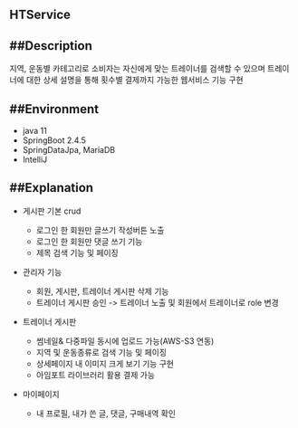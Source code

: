 ## HTService

##Description
---
지역, 운동별 카테고리로 소비자는 자신에게 맞는 트레이너를 검색할 수 있으며
트레이너에 대한 상세 설명을 통해 횟수별 결제까지 가능한 웹서비스 기능 구현

##Environment
---
- java 11
- SpringBoot 2.4.5
- SpringDataJpa, MariaDB
- IntelliJ

##Explanation
---
- 게시판 기본 crud
  - 로그인 한 회원만 글쓰기 작성버튼 노출
  - 로그인 한 회원만 댓글 쓰기 기능 
  - 제목 검색 기능 및 페이징
 
- 관리자 기능
  - 회원, 게시판, 트레이너 게시판 삭제 기능
  - 트레이너 게시판 승인 -> 트레이너 노출 및 회원에서 트레이너로 role 변경
  
- 트레이너 게시판
  -  썸네일& 다중파일 동시에 업로드 가능(AWS-S3 연동)
  -  지역 및 운동종류로 검색 기능 및 페이징 
  -  상세페이지 내 이미지 크게 보기 기능 구현
  -  아임포트 라이브러리 활용 결제 가능
  
- 마이페이지
  - 내 프로필, 내가 쓴 글, 댓글, 구매내역 확인
  



 


